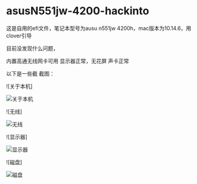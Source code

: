 # asusN551jw-4200-hackinto


这是自用的efi文件，笔记本型号为ausu n551jw 4200h，mac版本为10.14.6，用clover引导


目前没发现什么问题，


内置高通无线网卡可用
显示器正常，无花屏
声卡正常

以下是一些截
截图：

![关于本机]

![关于本机](http://xc.deanlovesam.cn/1.png)

![无线]

![无线](http://xc.deanlovesam.cn/2.png)

![显示器]

![显示器](http://xc.deanlovesam.cn/3.png)

![磁盘]

![磁盘](http://xc.deanlovesam.cn/4.png)
